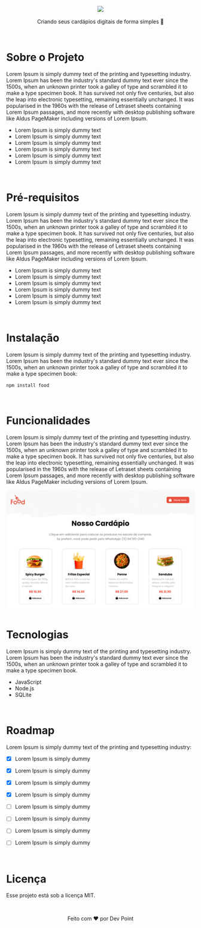 <p align="center">
  <img src="https://github.com/devpoint-oficial/teste/blob/master/src/assets/logo.png" width="150">  
</p>

<p align="center">
  Criando seus cardápios digitais de forma simples 🍟
</p>

<br>
<h1>Sobre o Projeto</h1>
<p>Lorem Ipsum is simply dummy text of the printing and typesetting industry. Lorem Ipsum has been the industry's standard dummy text ever since the 1500s, when an unknown printer took a galley of type and scrambled it to make a type specimen book. It has survived not only five centuries, but also the leap into electronic typesetting, remaining essentially unchanged. It was popularised in the 1960s with the release of Letraset sheets containing Lorem Ipsum passages, and more recently with desktop publishing software like Aldus PageMaker including versions of Lorem Ipsum.</p>
<ul>
    <li>Lorem Ipsum is simply dummy text</li>
    <li>Lorem Ipsum is simply dummy text</li>
    <li>Lorem Ipsum is simply dummy text</li>
    <li>Lorem Ipsum is simply dummy text</li>
    <li>Lorem Ipsum is simply dummy text</li>
    <li>Lorem Ipsum is simply dummy text</li>
</ul>

<br>

<h1>Pré-requisitos</h1>
<p>Lorem Ipsum is simply dummy text of the printing and typesetting industry. Lorem Ipsum has been the industry's standard dummy text ever since the 1500s, when an unknown printer took a galley of type and scrambled it to make a type specimen book. It has survived not only five centuries, but also the leap into electronic typesetting, remaining essentially unchanged. It was popularised in the 1960s with the release of Letraset sheets containing Lorem Ipsum passages, and more recently with desktop publishing software like Aldus PageMaker including versions of Lorem Ipsum.</p>

<ul>
    <li>Lorem Ipsum is simply dummy text</li>
    <li>Lorem Ipsum is simply dummy text</li>
    <li>Lorem Ipsum is simply dummy text</li>
    <li>Lorem Ipsum is simply dummy text</li>
    <li>Lorem Ipsum is simply dummy text</li>
    <li>Lorem Ipsum is simply dummy text</li>
</ul>

<br>

<h1>Instalação</h1>
<p>Lorem Ipsum is simply dummy text of the printing and typesetting industry. Lorem Ipsum has been the industry's standard dummy text ever since the 1500s, when an unknown printer took a galley of type and scrambled it to make a type specimen book:</p>

```
npm install food
```


<br>

<h1>Funcionalidades</h1>
<p>Lorem Ipsum is simply dummy text of the printing and typesetting industry. Lorem Ipsum has been the industry's standard dummy text ever since the 1500s, when an unknown printer took a galley of type and scrambled it to make a type specimen book. It has survived not only five centuries, but also the leap into electronic typesetting, remaining essentially unchanged. It was popularised in the 1960s with the release of Letraset sheets containing Lorem Ipsum passages, and more recently with desktop publishing software like Aldus PageMaker including versions of Lorem Ipsum.</p>

<img src="https://github.com/devpoint-oficial/food/blob/master/src/assets/tela01.png">

<br>

<h1>Tecnologias</h1>
<p>Lorem Ipsum is simply dummy text of the printing and typesetting industry. Lorem Ipsum has been the industry's standard dummy text ever since the 1500s, when an unknown printer took a galley of type and scrambled it to make a type specimen book.</p>

<ul>
    <li>JavaScript</li>
    <li>Node.js</li>
    <li>SQLite</li>    
</ul>


<br>

<h1>Roadmap</h1>
<p>Lorem Ipsum is simply dummy text of the printing and typesetting industry:</p>

- [x] Lorem Ipsum is simply dummy
- [x] Lorem Ipsum is simply dummy
- [x] Lorem Ipsum is simply dummy
- [x] Lorem Ipsum is simply dummy
- [ ] Lorem Ipsum is simply dummy
- [ ] Lorem Ipsum is simply dummy
- [ ] Lorem Ipsum is simply dummy
- [ ] Lorem Ipsum is simply dummy



<br>

<h1>Licença</h1>
<p>Esse projeto está sob a licença MIT.</p>
<br>
<p align="center">Feito com ❤️ por Dev Point</p>
